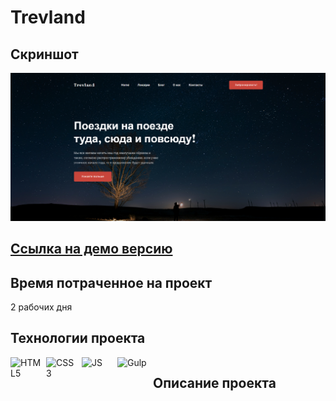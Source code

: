 # Trevland

## Скриншот

![Project screenshot](https://github.com/SHCHurovAA/trevland/blob/master/promo.png)

## [Ссылка на демо версию](https://shchurovaa.github.io/travland/)

## Время потраченное на проект

2 рабочих дня

## Технологии проекта

<dib style="display: flex; gap: 5px;">

<img src="https://cdn-icons-png.flaticon.com/512/16183/16183594.png" width="52" alt="HTML5">
<img src="https://cdn-icons-png.flaticon.com/512/16183/16183567.png" width="52" alt="CSS3">
<img src="https://cdn-icons-png.flaticon.com/512/5968/5968292.png" width="52" alt="JS">
<img src="https://www.svgrepo.com/show/303440/gulp-logo.svg" width="52" alt="Gulp">

</div>

## Описание проекта
